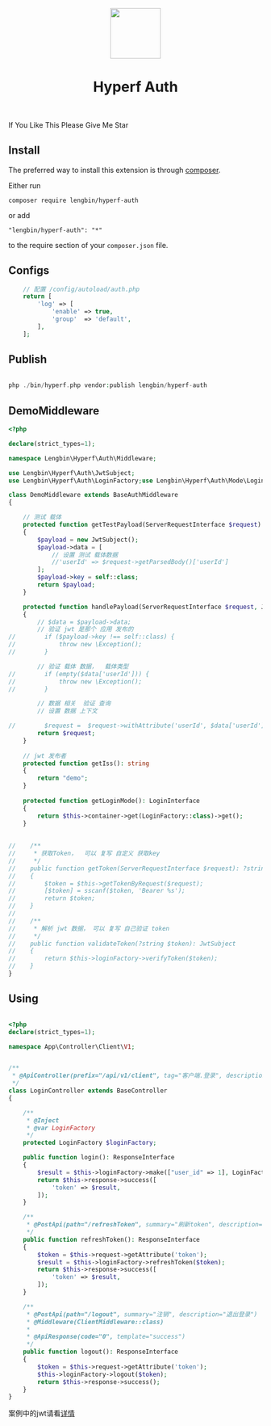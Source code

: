 <p align="center">
    <a href="https://hyperf.io/" target="_blank">
        <img src="https://hyperf.oss-cn-hangzhou.aliyuncs.com/hyperf.png" height="100px">
    </a>
    <h1 align="center">Hyperf Auth</h1>
    <br>
</p>

If You Like This Please Give Me Star

Install
------------

The preferred way to install this extension is through [composer](http://getcomposer.org/download/).

Either run

```
composer require lengbin/hyperf-auth
```

or add

```
"lengbin/hyperf-auth": "*"
```
to the require section of your `composer.json` file.

Configs
-----
``` php
    // 配置 /config/autoload/auth.php
    return [
        'log' => [
            'enable' => true,
            'group'  => 'default',
        ],
    ];    
```


Publish
-------
```php
      
php ./bin/hyperf.php vendor:publish lengbin/hyperf-auth

```

DemoMiddleware 
-----

```php
<?php

declare(strict_types=1);

namespace Lengbin\Hyperf\Auth\Middleware;

use Lengbin\Hyperf\Auth\JwtSubject;
use Lengbin\Hyperf\Auth\LoginFactory;use Lengbin\Hyperf\Auth\Mode\LoginInterface;use Psr\Http\Message\ServerRequestInterface;

class DemoMiddleware extends BaseAuthMiddleware
{

    // 测试 载体
    protected function getTestPayload(ServerRequestInterface $request)
    {
        $payload = new JwtSubject();
        $payload->data = [
            // 设置 测试 载体数据
            //'userId' => $request->getParsedBody()['userId']
        ];
        $payload->key = self::class;
        return $payload;
    }

    protected function handlePayload(ServerRequestInterface $request, JwtSubject $payload): ServerRequestInterface
    {
        // $data = $payload->data;
        // 验证 jwt 是那个 应用 发布的
//        if ($payload->key !== self::class) {
//            throw new \Exception();
//        }

        // 验证 载体 数据，  载体类型
//        if (empty($data['userId'])) {
//            throw new \Exception();
//        }

        // 数据 相关  验证 查询
        // 设置 数据 上下文

//        $request =  $request->withAttribute('userId', $data['userId']);
        return $request;
    }
    
    // jwt 发布者
    protected function getIss(): string
    {
        return "demo";
    }
    
    protected function getLoginMode(): LoginInterface
    {
        return $this->container->get(LoginFactory::class)->get();
    }
    
    
//    /**
//     * 获取Token，  可以 复写 自定义 获取key
//     */
//    public function getToken(ServerRequestInterface $request): ?string
//    {
//        $token = $this->getTokenByRequest($request);
//        [$token] = sscanf($token, 'Bearer %s');
//        return $token;
//    }
//
//    /**
//     * 解析 jwt 数据， 可以 复写 自己验证 token
//     */
//    public function validateToken(?string $token): JwtSubject
//    {
//        return $this->loginFactory->verifyToken($token);
//    }
}

```

Using
------
```php

<?php
declare(strict_types=1);

namespace App\Controller\Client\V1;


/**
 * @ApiController(prefix="/api/v1/client", tag="客户端.登录", description="客户端.登录")
 */
class LoginController extends BaseController
{

    /**
     * @Inject
     * @var LoginFactory
     */
    protected LoginFactory $loginFactory;

    public function login(): ResponseInterface
    {
        $result = $this->loginFactory->make(["user_id" => 1], LoginFactory::LOGIN_TYPE_CLIENT);
        return $this->response->success([
            'token' => $result,
        ]);
    }

    /**
     * @PostApi(path="/refreshToken", summary="刷新token", description="刷新token")
     */
    public function refreshToken(): ResponseInterface
    {
        $token = $this->request->getAttribute('token');
        $result = $this->loginFactory->refreshToken($token);
        return $this->response->success([
            'token' => $result,
        ]);
    }

    /**
     * @PostApi(path="/logout", summary="注销", description="退出登录")
     * @Middleware(ClientMiddleware::class)
     *
     * @ApiResponse(code="0", template="success")
     */
    public function logout(): ResponseInterface
    {
        $token = $this->request->getAttribute('token');
        $this->loginFactory->logout($token);
        return $this->response->success();
    }
}


```

案例中的jwt请看[详情](https://github.com/hyperf-ext/jwt)
